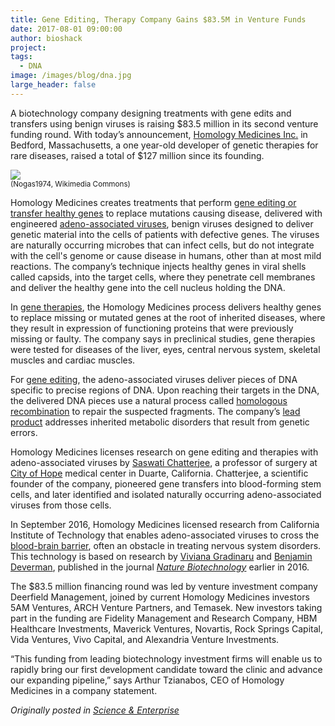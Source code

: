 ```yaml
---
title: Gene Editing, Therapy Company Gains $83.5M in Venture Funds
date: 2017-08-01 09:00:00
author: bioshack
project: 
tags:
  - DNA
image: /images/blog/dna.jpg
large_header: false
---
```


<p>A biotechnology company designing treatments with gene edits and transfers using benign viruses is raising $83.5 million in its second venture funding round. With today&#8217;s announcement, <a href="https://www.homologymedicines.com/series-b" target="_blank">Homology Medicines Inc.</a> in Bedford, Massachusetts, a one year-old developer of genetic therapies for rare diseases, raised a total of $127 million since its founding.</p>

<p><img src="http://d8a.org/images/blog/dna.jpg"><br><small>(Nogas1974, Wikimedia Commons)</small></p>

<p>Homology Medicines creates treatments that perform <a href="https://www.homologymedicines.com/about" target="_blank">gene editing or transfer healthy genes</a> to replace mutations causing disease, delivered with engineered <a href="http://www.ncbi.nlm.nih.gov/pmc/articles/PMC2570152" target="_blank">adeno-associated viruses</a>, benign viruses designed to deliver genetic material into the cells of patients with defective genes. The viruses are naturally occurring microbes that can infect cells, but do not integrate with the cell's genome or cause disease in humans, other than at most mild reactions. The company&#8217;s technique injects healthy genes in viral shells called capsids, into the target cells, where they penetrate cell membranes and deliver the healthy gene into the cell nucleus holding the DNA.</p>

<p>In <a href="https://www.homologymedicines.com/gene-therapy" target="_blank">gene therapies</a>, the Homology Medicines process delivers healthy genes to replace missing or mutated genes at the root of inherited diseases, where they result in expression of functioning proteins that were previously missing or faulty. The company says in preclinical studies, gene therapies were tested for diseases of the liver, eyes, central nervous system, skeletal muscles and cardiac muscles.</p>

<p>For <a href="https://www.homologymedicines.com/gene-editing" target="_blank">gene editing</a>, the adeno-associated viruses deliver pieces of DNA specific to precise regions of DNA. Upon reaching their targets in the DNA, the delivered DNA pieces use a natural process called <a href="https://www.ncbi.nlm.nih.gov/pmc/articles/PMC3809576" target="_blank">homologous recombination</a> to repair the suspected fragments. The company&#8217;s <a href="https://www.homologymedicines.com/therapeutic-focus-1" target="_blank">lead product</a> addresses inherited metabolic disorders that result from genetic errors.</p>

<p>Homology Medicines licenses research on gene editing and therapies with adeno-associated viruses by <a href="https://www.homologymedicines.com/saswati-chatterjee" target="_blank">Saswati Chatterjee</a>, a professor of surgery at <a href="https://www.cityofhope.org/news/homology-medicines-launches-as-a-newly-formed-genetics-company" target="_blank">City of Hope</a> medical center in Duarte, California. Chatterjee, a scientific founder of the company, pioneered gene transfers into blood-forming stem cells, and later identified and isolated naturally occurring adeno-associated viruses from those cells.</p>

<p>In September 2016, Homology Medicines licensed research from California Institute of Technology that enables adeno-associated viruses to cross the <a href="https://www.homologymedicines.com/caltech" target="_blank">blood-brain barrier</a>, often an obstacle in treating nervous system disorders. This technology is based on research by <a href="http://glab.caltech.edu" target="_blank">Viviana Gradinaru</a> and <a href="http://www.beckmaninstitute.caltech.edu/clover.shtml" target="_blank">Benjamin Deverman</a>, published in the journal <a href="http://www.nature.com/nbt/journal/v34/n2/full/nbt.3440.html?foxtrotcallback=true" target="_blank"><em>Nature Biotechnology</em></a> earlier in 2016.</p>

<p>The $83.5 million financing round was led by venture investment company Deerfield Management, joined by current Homology Medicines investors 5AM Ventures, ARCH Venture Partners, and Temasek. New investors taking part in the funding are Fidelity Management and Research Company, HBM Healthcare Investments, Maverick Ventures, Novartis, Rock Springs Capital, Vida Ventures, Vivo Capital, and Alexandria Venture Investments.</p>

<p>&#8220;This funding from leading biotechnology investment firms will enable us to rapidly bring our first development candidate toward the clinic and advance our expanding pipeline,&#8221; says Arthur Tzianabos, CEO of Homology Medicines in a company statement.</p>

<p><em>Originally posted in <a href="http://sciencebusiness.technewslit.com/?p=31419" target="_blank">Science &amp; Enterprise</a></em></p>
